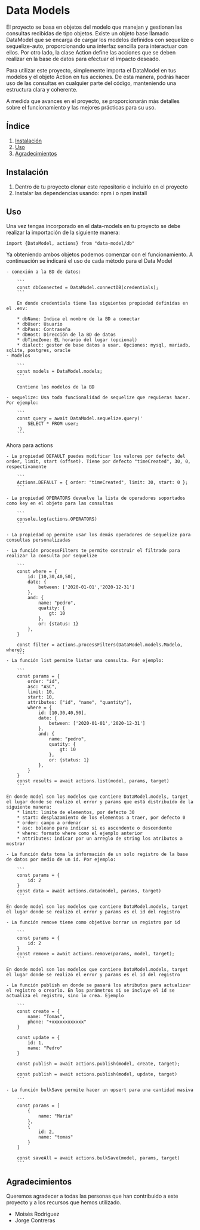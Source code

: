 # Data Models

El proyecto se basa en objetos del modelo que manejan y gestionan las consultas recibidas de tipo objetos. Existe un objeto base llamado DataModel que se encarga de cargar los modelos definidos con sequelize o sequelize-auto, proporcionando una interfaz sencilla para interactuar con ellos. Por otro lado, la clase Action define las acciones que se deben realizar en la base de datos para efectuar el impacto deseado.

Para utilizar este proyecto, simplemente importa el DataModel en tus modelos y el objeto Action en tus acciones. De esta manera, podrás hacer uso de las consultas en cualquier parte del código, manteniendo una estructura clara y coherente.

A medida que avances en el proyecto, se proporcionarán más detalles sobre el funcionamiento y las mejores prácticas para su uso.


## Índice

1. [Instalación](#instalación)
2. [Uso](#uso)
5. [Agradecimientos](#agradecimientos)


## Instalación

1. Dentro de tu proyecto clonar este repositorio e incluirlo en el proyecto
2. Instalar las dependencias usando: npm i o npm install


## Uso
Una vez tengas incorporado en el data-models en tu proyecto se debe realizar la importación de la siguiente manera:

    import {DataModel, actions} from "data-model/db"

Ya obteniendo ambos objetos podemos comenzar con el funcionamiento. A continuación se indicará el uso de cada método para el Data Model

    - conexión a la BD de datos:

        ```
        const dbConnected = DataModel.connectDB(credentials);
        ```

        En donde credentials tiene las siguientes propiedad definidas en el .env:

        * dbName: Indica el nombre de la BD a conectar
        * dbUser: Usuario
        * dbPass: Contraseña
        * dbHost: Dirección de la BD de datos
        * dbTimeZone: EL horario del lugar (opcional)
        * dialect: gestor de base datos a usar. Opciones: mysql, mariadb, sqlite, postgres, oracle
    - Modelos

        ```
        const models = DataModel.models;
        ```

        Contiene los modelos de la BD
    
    - sequelize: Usa toda funcionalidad de sequelize que requieras hacer. Por ejemplo:

        ```
        const query = await DataModel.sequelize.query('
            SELECT * FROM user;
        ')
        ```

Ahora para actions

    - La propiedad DEFAULT puedes modificar los valores por defecto del order, limit, start (offset). Tiene por defecto "timeCreated", 30, 0, respectivamente
    
        ```
        Actions.DEFAULT = { order: "timeCreated", limit: 30, start: 0 };
        ```

    - La propiedad OPERATORS devuelve la lista de operadores soportados como key en el objeto para las consultas

        ```
        console.log(actions.OPERATORS)
        ```

    - La propiedad op permite usar los demás operadores de sequelize para consultas personalizadas

    - La función processFilters te permite construir el filtrado para realizar la consulta por sequelize

        ```
        const where = { 
            id: [10,30,40,50],
            date: {
                between: ['2020-01-01','2020-12-31']
            },
            and: {
                name: "pedro",
                quatity: {
                    gt: 10
                },
                or: {status: 1}
            },
        }

        const filter = actions.processFilters(DataModel.models.Modelo, where);
        ```
    - La función list permite listar una consulta. Por ejemplo:

        ```
        const params = {
            order: "id",
            asc: "ASC",
            limit: 10,
            start: 10,
            attributes: ["id", "name", "quantity"],
            where = { 
                id: [10,30,40,50],
                date: {
                    between: ['2020-01-01','2020-12-31']
                },
                and: {
                    name: "pedro",
                    quatity: {
                        gt: 10
                    },
                    or: {status: 1}
                },
            }
        }
        const results = await actions.list(model, params, target)
        ```

    En donde model son los modelos que contiene DataModel.models, target el lugar donde se realizó el error y params que está distribuído de la siguiente manera:
        * limit: limite de elementos, por defecto 30
        * start: desplazamiento de los elementos a traer, por defecto 0
        * order: campo a ordenar
        * asc: boleano para indicar si es ascendente o descendente
        * where: formato where como el ejemplo anterior
        * attributes: indicar por un arreglo de string los atributos a mostrar
    
    - La función data toma la información de un solo registro de la base de datos por medio de un id. Por ejemplo:

        ```
        const params = {
            id: 2
        }
        const data = await actions.data(model, params, target)
        ```

    En donde model son los modelos que contiene DataModel.models, target el lugar donde se realizó el error y params es el id del registro

    - La función remove tiene como objetivo borrar un registro por id

        ```
        const params = {
            id: 2
        }
        const remove = await actions.remove(params, model, target);
        ```

    En donde model son los modelos que contiene DataModel.models, target el lugar donde se realizó el error y params es el id del registro

    - La función publish en donde se pasará los atributos para actualizar el registro o crearlo. En los parámetros si se incluye el id se actualiza el registro, sino lo crea. Ejemplo

        ```
        const create = {
            name: "Tomas",
            phone: "+xxxxxxxxxxxx"
        }

        const update = {
            id: 1,
            name: "Pedro"
        }

        const publish = await actions.publish(model, create, target);

        const publish = await actions.publish(model, update, target)
        ```

    - La función bulkSave permite hacer un upsert para una cantidad masiva

        ```
        const params = [
            {
                name: "Maria"
            },
            {
                id: 2,
                name: "tomas"
            }
        ]

        const saveAll = await actions.bulkSave(model, params, target)
        ```

## Agradecimientos

Queremos agradecer a todas las personas que han contribuido a este proyecto y a los recursos que hemos utilizado.

- Moisés Rodriguez
- Jorge Contreras